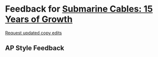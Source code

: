 # Feedback for [Submarine Cables: 15 Years of Growth](https://lg3394.github.io/submarinecables/)

[Request updated copy edits](https://github.com/jsoma/data-studio-projects-2024/issues/new/choose)

## AP Style Feedback

